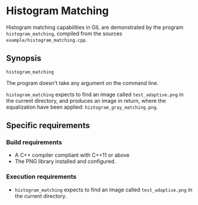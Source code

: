 # Histogram Matching

Histogram matching capabilities in GIL are demonstrated by the program `histogram_matching`, compiled from the sources `example/histogram_matching.cpp`.

## Synopsis
`histogram_matching`

The program doesn't take any argument on the command line.

`histogram_matching` expects to find an image called `test_adaptive.png` in the current directory, and produces an image in return, where the equalization have been applied: `histogram_gray_matching.png`.

## Specific requirements

### Build requirements
- A C++ compiler compliant with C++11 or above
- The PNG library installed and configured.

### Execution requirements
- `histogram_matching` expects to find an image called `test_adaptive.png` in the current directory.
